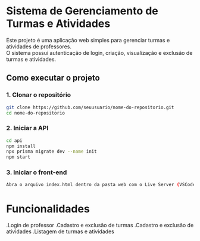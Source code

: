 # Sistema de Gerenciamento de Turmas e Atividades

Este projeto é uma aplicação web simples para gerenciar turmas e atividades de professores.  
O sistema possui autenticação de login, criação, visualização e exclusão de turmas e atividades.

## Como executar o projeto

### 1. Clonar o repositório
```bash
git clone https://github.com/seuusuario/nome-do-repositorio.git
cd nome-do-repositorio

```
### 2. Iniciar a API
```bash
cd api
npm install
npx prisma migrate dev --name init
npm start

```
### 3. Iniciar o front-end
```bash
Abra o arquivo index.html dentro da pasta web com o Live Server (VSCode).

``` 
# Funcionalidades

.Login de professor
.Cadastro e exclusão de turmas
.Cadastro e exclusão de atividades
.Listagem de turmas e atividades
